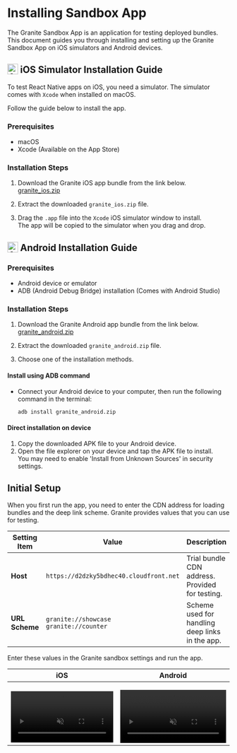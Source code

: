 # Installing Sandbox App

The Granite Sandbox App is an application for testing deployed bundles. This document guides you through installing and setting up the Granite Sandbox App on iOS simulators and Android devices.

## <span style="display:inline-flex; align-items:center; gap:5px;"><img src="/icons/apple.svg" alt="Apple iOS" width="24" height="24" style="margin-top:-4px"> iOS Simulator Installation Guide </span>

To test React Native apps on iOS, you need a simulator. The simulator comes with `Xcode` when installed on macOS.

Follow the guide below to install the app.

### Prerequisites

- macOS
- Xcode (Available on the App Store)

### Installation Steps

1. Download the Granite iOS app bundle from the link below.  
   [granite_ios.zip](/download/granite_ios.zip)

2. Extract the downloaded `granite_ios.zip` file.

3. Drag the `.app` file into the `Xcode` iOS simulator window to install.  
   The app will be copied to the simulator when you drag and drop.

## <span style="display:inline-flex; align-items:center; gap:5px;"><img src="/icons/android.svg" alt="Android" width="24" height="24" style="margin-top:-2px"> Android Installation Guide </span>

### Prerequisites

- Android device or emulator
- ADB (Android Debug Bridge) installation (Comes with Android Studio)

### Installation Steps

1. Download the Granite Android app bundle from the link below.  
   [granite_android.zip](/download/granite_android.zip)

2. Extract the downloaded `granite_android.zip` file.

3. Choose one of the installation methods.

#### Install using ADB command

- Connect your Android device to your computer, then run the following command in the terminal:
  ```bash
  adb install granite_android.zip
  ```

#### Direct installation on device

1. Copy the downloaded APK file to your Android device.
2. Open the file explorer on your device and tap the APK file to install.  
   You may need to enable 'Install from Unknown Sources' in security settings.

## Initial Setup

When you first run the app, you need to enter the CDN address for loading bundles and the deep link scheme. Granite provides values that you can use for testing.

| Setting Item   | Value                                   | Description                                     |
| -------------- | --------------------------------------- | ----------------------------------------------- |
| **Host**       | `https://d2dzky5bdhec40.cloudfront.net` | Trial bundle CDN address. Provided for testing. |
| **URL Scheme** | `granite://showcase` <br> `granite://counter`  | Scheme used for handling deep links in the app. |

Enter these values in the Granite sandbox settings and run the app.

| iOS                                                                                                                                                                                                             | Android                                                                                                                                                                                                             |
| --------------------------------------------------------------------------------------------------------------------------------------------------------------------------------------------------------------- | ------------------------------------------------------------------------------------------------------------------------------------------------------------------------------------------------------------------- |
| <video autoplay loop muted style="max-width:400px; width:100%; height:auto; margin-top:1rem;"> <source src="/videos/ios_showcase.mp4" type="video/mp4" /> Your browser does not support the video tag. </video> | <video autoplay loop muted style="max-width:400px; width:100%; height:auto; margin-top:1rem;"> <source src="/videos/android_showcase.mov" type="video/mp4" /> Your browser does not support the video tag. </video> |
